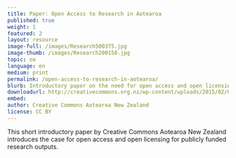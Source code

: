 ```yaml
---
title: Paper: Open Access to Research in Aotearoa
published: true
weight: 1
featured: 2
layout: resource
image-full: /images/Research500375.jpg
image-thumb: /images/Research200150.jpg
topic: oa
language: en
medium: print
permalink: /open-access-to-research-in-aotearoa/
blurb: Introductory paper on the need for open access and open licensing for publicly funded research.
downloadurl: http://creativecommons.org.nz/wp-content/uploads/2015/02/02-02-2015-Open-Access.pdf
embed:
author: Creative Commons Aotearoa New Zealand
license: CC BY 
---
```

This short introductory paper by Creative Commons Aotearoa New Zealand introduces the case for open access and open licensing for publicly funded research outputs. 

